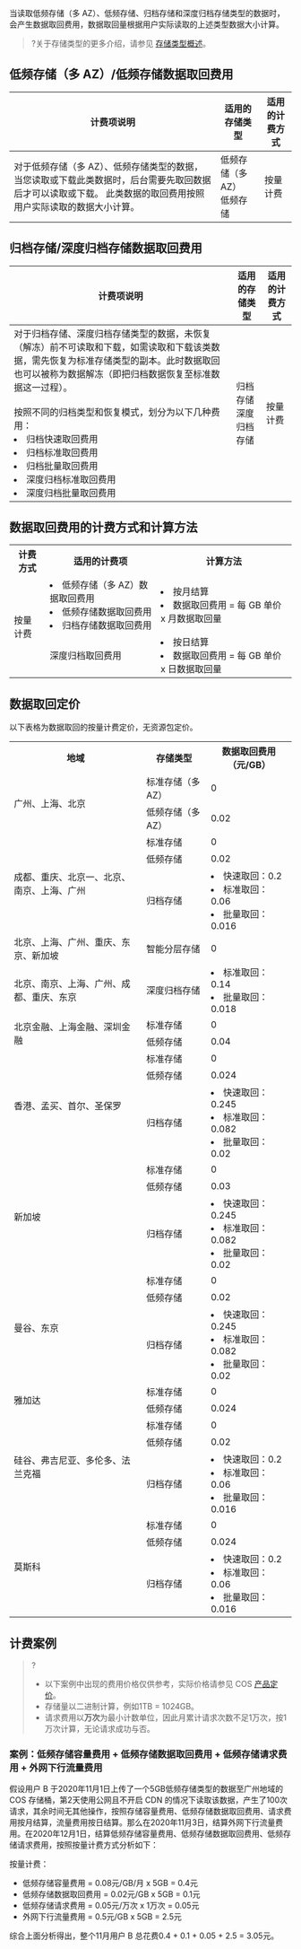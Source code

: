 当读取低频存储（多 AZ）、低频存储、归档存储和深度归档存储类型的数据时，会产生数据取回费用，数据取回量根据用户实际读取的上述类型数据大小计算。

>?关于存储类型的更多介绍，请参见 [存储类型概述](https://cloud.tencent.com/document/product/436/33417)。
> 


## 低频存储（多 AZ）/低频存储数据取回费用

| 计费项说明       | 适用的存储类型           | 适用的计费方式               |
| ----------------------- | --------------- |------------------- |
|         对于低频存储（多 AZ）、低频存储类型的数据，当您读取或下载此类数据时，后台需要先取回数据后才可以读取或下载。 此类数据的取回费用按照用户实际读取的数据大小计算。                           |      低频存储（多 AZ）</br>低频存储                             |      按量计费     |

## 归档存储/深度归档存储数据取回费用

| 计费项说明       | 适用的存储类型           | 适用的计费方式               |
| ----------------------- | --------------- |------------------- |
|         对于归档存储、深度归档存储类型的数据，未恢复（解冻）前不可读取和下载，如需读取和下载该类数据，需先恢复为标准存储类型的副本。此时数据取回也可以被称为数据解冻（即把归档数据恢复至标准数据这一过程）。 </br></br>按照不同的归档类型和恢复模式，划分为以下几种费用：<li>归档快速取回费用<br><li>归档标准取回费用</li><li>归档批量取回费用</li><li>深度归档标准取回费用</li><li>深度归档批量取回费用</li>          |       归档存储</br>深度归档存储                            |      按量计费   |


## 数据取回费用的计费方式和计算方法

<table>
   <tr>
      <th>计费方式</td>
      <th>适用的计费项</td>
      <th>计算方法 </td>
   </tr>
   <tr>
      <td rowspan=2>按量计费</td>
      <td><li>低频存储（多 AZ）数据取回费用</li><li>低频存储数据取回费用</li><li>归档存储数据取回费用</li></td>
      <td><li>按月结算<br><li>数据取回费用 = 每 GB 单价 x 月数据取回量</td>
   </tr>
   <tr>
      <td>深度归档取回费用</td>
      <td><li>按日结算<br><li>数据取回费用 = 每 GB 单价 x 日数据取回量</td>
   </tr>
</table>


## 数据取回定价

以下表格为数据取回的按量计费定价，无资源包定价。

<table>
   <tr>
      <th>地域</td>
      <th>存储类型</td>
      <th>数据取回费用（元/GB）</td>
   </tr>
   <tr>
      <td rowspan=2>广州、上海、北京</td>
      <td>标准存储（多 AZ）</td>
      <td>0</td>
   </tr>
   <tr>
      <td>低频存储（多 AZ）</td>
      <td>0.02</td>
   </tr>
   <tr>
      <td rowspan=3>成都、重庆、北京一、北京、南京、上海、广州</td>
      <td>标准存储</td>
      <td>0</td>
   </tr>
   <tr>
      <td>低频存储</td>
      <td>0.02</td>
   </tr>
   <tr>
      <td>归档存储</td>
      <td><li>快速取回：0.2<li>标准取回：0.06<li>批量取回：0.016</td>
   </tr>
   <tr>
      <td>北京、上海、广州、重庆、东京、新加坡</td>
      <td>智能分层存储</td>
      <td>0</td>
   </tr>
   <tr>
      <td>北京、南京、上海、广州、成都、重庆、东京</td>
      <td>深度归档存储</td>
      <td><li>标准取回：0.14<li>批量取回：0.018</td>
   </tr>
   <tr>
      <td rowspan=2>北京金融、上海金融、深圳金融</td>
      <td>标准存储</td>
      <td>0</td>
   </tr>
   <tr>
      <td>低频存储</td>
      <td>0.04</td>
   </tr>
   <tr>
      <td rowspan=3>香港、孟买、首尔、圣保罗</td>
      <td>标准存储</td>
      <td>0</td>
   </tr>
   <tr>
      <td>低频存储</td>
      <td>0.024</td>
   </tr>
   <tr>
      <td>归档存储</td>
      <td><li>快速取回：0.245<li>标准取回：0.082<li>批量取回：0.02</td>
   </tr>
   <tr>
      <td rowspan=3>新加坡</td>
      <td>标准存储</td>
      <td>0</td>
   </tr>
   <tr>
      <td>低频存储</td>
      <td>0.03</td>
   </tr>
   <tr>
      <td>归档存储</td>
      <td><li>快速取回：0.245<li>标准取回：0.082<li>批量取回：0.02</td>
   </tr>
   <tr>
      <td rowspan=3>曼谷、东京</td>
      <td>标准存储</td>
      <td>0</td>
   </tr>
   <tr>
      <td>低频存储</td>
      <td>0.02</td>
   </tr>
   <tr>
      <td>归档存储</td>
      <td><li>快速取回：0.245<li>标准取回：0.082<li>批量取回：0.02</td>
   </tr>
   <tr>
      <td rowspan=2>雅加达</td>
      <td>标准存储</td>
      <td>0</td>
   </tr>
   <tr>
      <td>低频存储</td>
      <td>0.024</td>
   </tr>
   <tr>
      <td rowspan=3>硅谷、弗吉尼亚、多伦多、法兰克福</td>
      <td>标准存储</td>
      <td>0</td>
   </tr>
   <tr>
      <td>低频存储</td>
      <td>0.02</td>
   </tr>
   <tr>
      <td>归档存储</td>
      <td><li>快速取回：0.2<li>标准取回：0.06<li>批量取回：0.016</td>
   </tr>
   <tr>
      <td rowspan=3>莫斯科</td>
      <td>标准存储</td>
      <td>0</td>
   </tr>
   <tr>
      <td>低频存储</td>
      <td>0.024</td>
   </tr>
   <tr>
      <td>归档存储</td>
      <td><li>快速取回：0.2<li>标准取回：0.06<li>批量取回：0.016</td>
   </tr>
</table>


## 计费案例

>?
> - 以下案例中出现的费用价格仅供参考，实际价格请参见 COS [产品定价](https://buy.cloud.tencent.com/price/cos)。
> - 存储量以二进制计算，例如1TB = 1024GB。
> - 请求费用以**万次**为最小计数单位，因此月累计请求次数不足1万次，按1万次计算，无论请求成功与否。
> 

### 案例：低频存储容量费用 + 低频存储数据取回费用 + 低频存储请求费用 + 外网下行流量费用

假设用户 B 于2020年11月1日上传了一个5GB低频存储类型的数据至广州地域的 COS 存储桶，第2天使用公网且不开启 CDN 的情况下读取该数据，产生了100次请求，其余时间无其他操作，按照存储容量费用、低频存储数据取回费用、请求费用按月结算，流量费用按日结算。那么在2020年11月3日，结算外网下行流量费用。在2020年12月1日，结算低频存储容量费用、低频存储数据取回费用、低频存储请求费用，按照按量计费方式分析如下：

按量计费：
 - 低频存储容量费用 = 0.08元/GB/月 x 5GB = 0.4元
 - 低频存储数据取回费用 = 0.02元/GB x 5GB = 0.1元
 - 低频存储请求费用 = 0.05元/万次 x 1万次 = 0.05元
 - 外网下行流量费用 = 0.5元/GB x 5GB = 2.5元

综合上面分析得出，整个11月用户 B 总花费0.4 + 0.1 + 0.05 + 2.5 = 3.05元。


